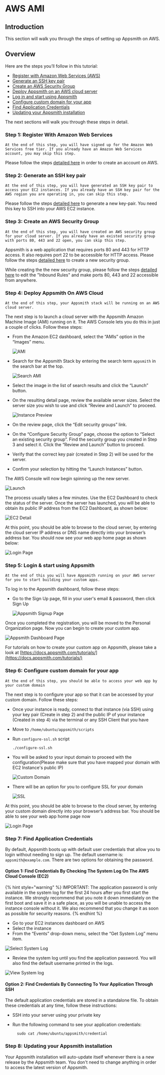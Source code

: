 # AWS AMI

## Introduction

This section will walk you through the steps of setting up Appsmith on AWS.

## Overview

Here are the steps you’ll follow in this tutorial:

* [Register with Amazon Web Services \(AWS\)](aws-ami.md#step-1-register-with-amazon-web-services)
* [Generate an SSH key pair](aws-ami.md#step-2-generate-an-ssh-key-pair)
* [Create an AWS Security Group](aws-ami.md#step-3-create-an-aws-security-group)
* [Deploy Appsmith on an AWS cloud server](aws-ami.md#step-4-deploy-appsmith-on-aws-cloud)
* [Log in and start using Appsmith](aws-ami.md#step-5-login-and-start-using-appsmith)
* [Configure custom domain for your app](aws-ami.md#step-6-configure-custom-domain-for-your-app)
* [Find Application Credentials](aws-ami.md#step-7-find-application-credentials)
* [Updating your Appsmith installation](aws-ami.md#step-8-updating-your-appsmith-installation)

The next sections will walk you through these steps in detail.

### Step 1: Register With Amazon Web Services

```text
At the end of this step, you will have signed up for the Amazon Web Services free tier. If you already have an Amazon Web Services account, you may skip this step.
```

Please follow the steps [detailed here](https://aws.amazon.com/premiumsupport/knowledge-center/create-and-activate-aws-account/) in order to create an account on AWS.

### Step 2: Generate an SSH key pair

```text
At the end of this step, you will have generated an SSH key pair to access your EC2 instances. If you already have an SSH key pair for the AWS region you are operating in, you can skip this step.
```

Please follow the steps [detailed here](https://docs.aws.amazon.com/AWSEC2/latest/UserGuide/ec2-key-pairs.html#having-ec2-create-your-key-pair) to generate a new key-pair. You need this key to SSH into your AWS EC2 instance.

### Step 3: Create an AWS Security Group

```text
At the end of this step, you will have created an AWS security group for your cloud server. If you already have an existed security group with ports 80, 443 and 22 open, you can skip this step.
```

Appsmith is a web application that requires ports 80 and 443 for HTTP access. It also requires port 22 to be accessible for HTTP access. Please follow the steps [detailed here](https://docs.aws.amazon.com/AWSEC2/latest/UserGuide/working-with-security-groups.html#creating-security-group) to create a new security group.

While creating the the new security group, please follow the steps [detailed here](https://docs.aws.amazon.com/AWSEC2/latest/UserGuide/working-with-security-groups.html#adding-security-group-rule) to edit the "Inbound Rules" and make ports 80, 443 and 22 accessible from anywhere.

### Step 4: Deploy Appsmith On AWS Cloud

```text
At the end of this step, your Appsmith stack will be running on an AWS cloud server.
```

The next step is to launch a cloud server with the Appsmith Amazon Machine Image \(AMI\) running on it. The AWS Console lets you do this in just a couple of clicks. Follow these steps:

* From the Amazon EC2 dashboard, select the “AMIs” option in the “Images” menu.

  ![AMI](../../.gitbook/assets/aws-AMI.png)

* Search for the Appsmith Stack by entering the search term `appsmith` in the search bar at the top.

  ![Search AMI](../../.gitbook/assets/aws-search-ami.png)

* Select the image in the list of search results and click the “Launch” button.
* On the resulting detail page, review the available server sizes. Select the server size you wish to use and click “Review and Launch” to proceed.

  ![Instance Preview](../../.gitbook/assets/aws-preview.png)

* On the review page, click the “Edit security groups” link.
* On the “Configure Security Group” page, choose the option to “Select an existing security group”. Find the security group you created in Step 3 and select it. Click the “Review and Launch” button to proceed.
* Verify that the correct key pair \(created in Step 2\) will be used for the server.
* Confirm your selection by hitting the “Launch Instances” button.

The AWS Console will now begin spinning up the new server.

![Launch](../../.gitbook/assets/aws-launch.png)

The process usually takes a few minutes. Use the EC2 Dashboard to check the status of the server. Once the server has launched, you will be able to obtain its public IP address from the EC2 Dashboard, as shown below:

![EC2 Detail](../../.gitbook/assets/aws-ec2-detail.png)

At this point, you should be able to browse to the cloud server, by entering the cloud server IP address or DNS name directly into your browser’s address bar. You should now see your web app home page as shown below:

![Login Page](../../.gitbook/assets/aws-login-page.png)

### Step 5: Login & start using Appsmith

```text
At the end of this you will have Appsmith running on your AWS server for you to start building your custom apps.
```

To log in to the Appsmith dashboard, follow these steps:

* Go to the Sign Up page, fill in your user's email & password, then click Sign Up

  ![Appsmith Signup Page](../../.gitbook/assets/aws-appsmith_signup.png)

Once you completed the registration, you will be moved to the Personal Organization page. Now you can begin to create your custom app.

![Appsmith Dashboard Page](../../.gitbook/assets/aws-appsmith_dashboard.png)

For tutorials on how to create your custom app on Appsmith, please take a look at [https://docs.appsmith.com/tutorials/](https://docs.appsmith.com/tutorials/)

### Step 6: Configure custom domain for your app

```text
At the end of this step, you should be able to access your web app by your custom domain
```

The next step is to configure your app so that it can be accessed by your custom domain. Follow these steps:

* Once your instance is ready, connect to that instance \(via SSH\) using your key pair \(Create in step 2\) and the public IP of your instance \(Created in step 4\) via the terminal or any SSH Client that you have
* Move to `/home/ubuntu/appsmith/scripts`
* Run `configure-ssl.sh` script

  ```text
  ./configure-ssl.sh
  ```

* You will be asked to your input domain to proceed with the configuration\(Please make sure that you have mapped your domain with EC2 Instance's public IP\)

  ![Custom Domain](../../.gitbook/assets/aws-custom-domain.png)

* There will be an option for you to configure SSL for your domain

  ![SSL](../../.gitbook/assets/aws-ssl.png)

At this point, you should be able to browse to the cloud server, by entering your custom domain directly into your browser’s address bar. You should be able to see your web app home page now

![Login Page](../../.gitbook/assets/aws-login-page.png)

### Step 7: Find Application Credentials

By default, Appsmith boots up with default user credentials that allow you to login without needing to sign up. The default username is: `appsmith@example.com`. There are two options for obtaining the password.

#### Option 1: Find Credentials By Checking The System Log On The AWS Cloud Console \(EC2\)

{% hint style="warning" %}
IMPORTANT: The application password is only available in the system log for the first 24 hours after you first start the instance. We strongly recommend that you note it down immediately on the first boot and save it in a safe place, as you will be unable to access the instance console without it. We also recommend that you change it as soon as possible for security reasons.
{% endhint %}

* Go to your EC2 instances dashboard on AWS
* Select the instance
* From the “Events” drop-down menu, select the “Get System Log” menu item.

![Select System Log](../../.gitbook/assets/aws-select-system-log.png)

* Review the system log until you find the application password. You will also find the default username printed in the logs.

![View System log](../../.gitbook/assets/aws-system-log.png)

#### Option 2: Find Credentials By Connecting To Your Application Through SSH

The default application credentials are stored in a standalone file. To obtain these credentials at any time, follow these instructions:

* SSH into your server using your private key
* Run the following command to see your application credentials:

  ```text
    sudo cat /home/ubuntu/appsmith/credential
  ```

### Step 8: Updating your Appsmith installation

Your Appsmith installation will auto-update itself whenever there is a new release by the Appsmith team. You don't need to change anything in order to access the latest version of Appsmith.

